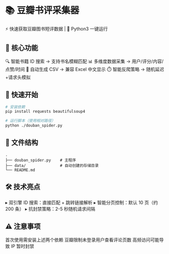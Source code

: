 # 📚 豆瓣书评采集器

⚡ 快速获取豆瓣图书短评数据 | 🚀 Python3 一键运行

## 🌟 核心功能

🔍 智能书籍 ID 搜索 → 支持书名模糊匹配
📊 多维度数据采集 → 用户/评分/内容/点赞/时间
💾 自动生成 CSV → 兼容 Excel 中文显示
⏱️ 智能反爬策略 → 随机延迟+请求头模拟

## 🚀 快速开始

```bash
# 安装依赖
pip install requests beautifulsoup4

# 运行脚本（使用相对路径）
python ./douban_spider.py
```

## 📂 文件结构

```
.
├── douban_spider.py    # 主程序
├── data/               # 自动创建的存储目录
└── README.md
```

## 🛠️ 技术亮点

▸ 双引擎 ID 搜索：直接匹配 + 跳转链接解析
▸ 智能分页控制：默认 10 页（约 200 条）
▸ 抗封禁策略：2-5 秒随机请求间隔

## ⚠️ 注意事项

首次使用需安装上述两个依赖
豆瓣限制未登录用户查看评论页数
高频访问可能导致 IP 暂时封禁
